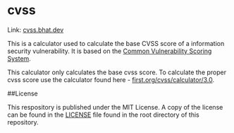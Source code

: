 # cvss

Link: [cvss.bhat.dev](https://cvss.bhat.dev)

This is a calculator used to calculate the base CVSS score of a information security vulnerability. It is based on the [Common Vulnerability Scoring System](https://www.first.org/cvss).

This calculator only calculates the base cvss score. To calculate the proper cvss score use the calculator found here - [first.org/cvss/calculator/3.0](https://www.first.org/cvss/calculator/3.0).

##License

This respository is published under the MIT License. A copy of the license can be found in the [LICENSE](/LICENSE) file found in the root directory of this repository.